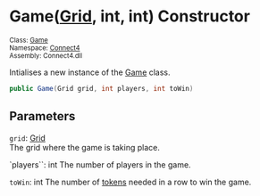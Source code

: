 # Game([Grid](../../Grid/Grid.md), int, int) Constructor

<sub>Class: [Game](../Game.md)  
Namespace: [Connect4](../../Connect4.md)  
Assembly: Connect4.dll</sub>

Intialises a new instance of the [Game](../Game.md) class.

```cs
public Game(Grid grid, int players, int toWin)
```

## Parameters
`grid`: [Grid](../../Grid/Grid.md)  
The grid where the game is taking place.


`players``: int
The number of players in the game.

`toWin`: int
The number of [tokens](../../Token/Token.md) needed in a row to win the game.